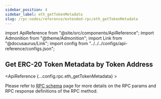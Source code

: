 ```yaml
---
sidebar_position: 4
sidebar_label: eth_getTokenMetadata
slug: /rpc-nodes/reference/extended-rpc/eth_getTokenMetadata
---
```


import ApiReference from "@site/src/components/ApiReference";
import Admonition from "@theme/Admonition";
import Link from "@docusaurus/Link";
import config from "../../../configs/api-reference/configs.json";

## Get ERC-20 Token Metadata by Token Address

<ApiReference {...config.rpc.eth_getTokenMetadata} >
<Admonition type="info" title="Note">

<p>
Please refer to <a href="/rpc-nodes/reference/evm-rpc-schema">RPC schema</a> page for more details on the RPC params and RPC response definitions of the RPC method. 
</p>
</Admonition>
</ApiReference>

